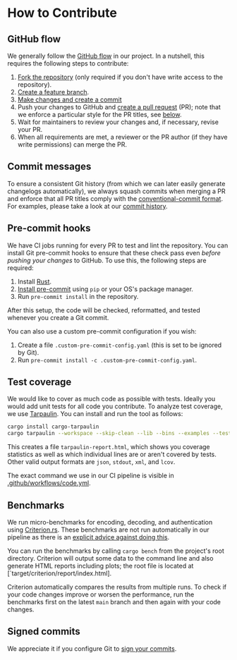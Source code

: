 # How to Contribute

## GitHub flow

We generally follow the [GitHub flow](https://docs.github.com/en/get-started/quickstart/github-flow) in our project. In
a nutshell, this requires the following steps to contribute:

1. [Fork the repository](https://docs.github.com/en/get-started/quickstart/contributing-to-projects) (only required if
   you don't have write access to the repository).
1. [Create a feature branch](https://docs.github.com/en/get-started/quickstart/github-flow#create-a-branch).
1. [Make changes and create a
   commit](https://docs.github.com/en/get-started/quickstart/contributing-to-projects#making-and-pushing-changes)
1. Push your changes to GitHub and [create a pull
   request](https://docs.github.com/en/get-started/quickstart/contributing-to-projects#making-a-pull-request) (PR);
   note that we enforce a particular style for the PR titles, see [below](#commit-messages).
1. Wait for maintainers to review your changes and, if necessary, revise your PR.
1. When all requirements are met, a reviewer or the PR author (if they have write permissions) can merge the PR.

## Commit messages

To ensure a consistent Git history (from which we can later easily generate changelogs automatically), we always squash
commits when merging a PR and enforce that all PR titles comply with the [conventional-commit
format](https://www.conventionalcommits.org/en/v1.0.0/). For examples, please take a look at our [commit
history](https://github.com/MystenLabs/walrus/commits/main).

## Pre-commit hooks

We have CI jobs running for every PR to test and lint the repository. You can install Git pre-commit hooks to ensure
that these check pass even *before pushing your changes* to GitHub. To use this, the following steps are required:

1. Install [Rust](https://www.rust-lang.org/tools/install).
1. [Install pre-commit](https://pre-commit.com/#install) using `pip` or your OS's package manager.
1. Run `pre-commit install` in the repository.

After this setup, the code will be checked, reformatted, and tested whenever you create a Git commit.

You can also use a custom pre-commit configuration if you wish:

1. Create a file `.custom-pre-commit-config.yaml` (this is set to be ignored by Git).
1. Run `pre-commit install -c .custom-pre-commit-config.yaml`.

## Test coverage

We would like to cover as much code as possible with tests. Ideally you would add unit tests for all code you
contribute. To analyze test coverage, we use [Tarpaulin](https://crates.io/crates/cargo-tarpaulin). You can install and
run the tool as follows:

```sh
cargo install cargo-tarpaulin
cargo tarpaulin --workspace --skip-clean --lib --bins --examples --tests --doc --out html
```

This creates a file `tarpaulin-report.html`, which shows you coverage statistics as well as which individual lines are
or aren't covered by tests. Other valid output formats are `json`, `stdout`, `xml`, and `lcov`.

The exact command we use in our CI pipeline is visible in [.github/workflows/code.yml](.github/workflows/code.yml).

## Benchmarks

We run micro-benchmarks for encoding, decoding, and authentication using
[Criterion.rs](https://bheisler.github.io/criterion.rs/book/criterion_rs.html). These benchmarks are not run
automatically in our pipeline as there is an [explicit advice against doing
this](https://bheisler.github.io/criterion.rs/book/faq.html#how-should-i-run-criterionrs-benchmarks-in-a-ci-pipeline).

You can run the benchmarks by calling `cargo bench` from the project's root directory. Criterion will output some data
to the command line and also generate HTML reports including plots; the root file is located at
[`target/criterion/report/index.html].

Criterion automatically compares the results from multiple runs. To check if your code changes improve or worsen the
performance, run the benchmarks first on the latest `main` branch and then again with your code changes.

## Signed commits

We appreciate it if you configure Git to [sign your
commits](https://gist.github.com/troyfontaine/18c9146295168ee9ca2b30c00bd1b41e).
